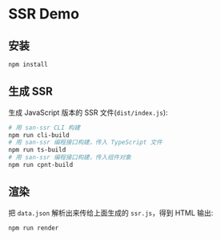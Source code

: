 # SSR Demo

## 安装

```bash
npm install
```

## 生成 SSR

生成 JavaScript 版本的 SSR 文件(`dist/index.js`):

```bash
# 用 san-ssr CLI 构建
npm run cli-build
# 用 san-ssr 编程接口构建，传入 TypeScript 文件
npm run ts-build
# 用 san-ssr 编程接口构建，传入组件对象
npm run cpnt-build
```

## 渲染

把 `data.json` 解析出来传给上面生成的 `ssr.js`，得到 HTML 输出:

```bash
npm run render
```
